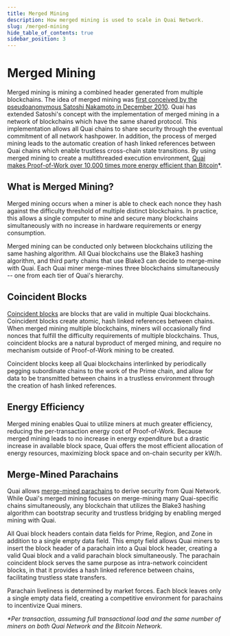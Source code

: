 ```yaml
---
title: Merged Mining
description: How merged mining is used to scale in Quai Network.
slug: /merged-mining
hide_table_of_contents: true
sidebar_position: 3
---
```


# Merged Mining

Merged mining is mining a combined header generated from multiple blockchains. The idea of merged mining was [first conceived by the pseudoanonymous Satoshi Nakamoto in December 2010](https://qu.ai). Quai has extended Satoshi's concept with the implementation of merged mining in a network of blockchains which have the same shared protocol. This implementation allows all Quai chains to share security through the eventual commitment of all network hashpower. In addition, the process of merged mining leads to the automatic creation of hash linked references between Quai chains which enable trustless cross-chain state transitions. By using merged mining to create a multithreaded execution environment, [Quai makes Proof-of-Work over 10,000 times more energy efficient than Bitcoin](https://qu.ai)\*.

## What is Merged Mining?

Merged mining occurs when a miner is able to check each nonce they hash against the difficulty threshold of multiple distinct blockchains. In practice, this allows a single computer to mine and secure many blockchains simultaneously with no increase in hardware requirements or energy consumption.

Merged mining can be conducted only between blockchains utilizing the same hashing algorithm. All Quai blockchains use the Blake3 hashing algorithm, and third party chains that use Blake3 can decide to merge-mine with Quai. Each Quai miner merge-mines three blockchains simultaneously -- one from each tier of Quai's hierarchy.

## Coincident Blocks

[Coincident blocks](https://qu.ai) are blocks that are valid in multiple Quai blockchains. Coincident blocks create atomic, hash linked references between chains. When merged mining multiple blockchains, miners will occasionally find nonces that fulfill the difficulty requirements of multiple blockchains. Thus, coincident blocks are a natural byproduct of merged mining, and require no mechanism outside of Proof-of-Work mining to be created.

Coincident blocks keep all Quai blockchains interlinked by periodically pegging subordinate chains to the work of the Prime chain, and allow for data to be transmitted between chains in a trustless environment through the creation of hash linked references.

## Energy Efficiency

Merged mining enables Quai to utilize miners at much greater efficiency, reducing the per-transaction energy cost of Proof-of-Work. Because merged mining leads to no increase in energy expenditure but a drastic increase in available block space, Quai offers the most efficient allocation of energy resources, maximizing block space and on-chain security per kW/h.

## Merge-Mined Parachains

Quai allows [merge-mined parachains](https://qu.ai) to derive security from Quai Network. While Quai's merged mining focuses on merge-mining many Quai-specific chains simultaneously, any blockchain that utilizes the Blake3 hashing algorithm can bootstrap security and trustless bridging by enabling merged mining with Quai.

All Quai block headers contain data fields for Prime, Region, and Zone in addition to a single empty data field. This empty field allows Quai miners to insert the block header of a parachain into a Quai block header, creating a valid Quai block and a valid parachain block simultaneously. The parachain coincident block serves the same purpose as intra-network coincident blocks, in that it provides a hash linked reference between chains, facilitating trustless state transfers.

Parachain liveliness is determined by market forces. Each block leaves only a single empty data field, creating a competitive environment for parachains to incentivize Quai miners.

_\*Per transaction, assuming full transactional load and the same number of miners on both Quai Network and the Bitcoin Network._
